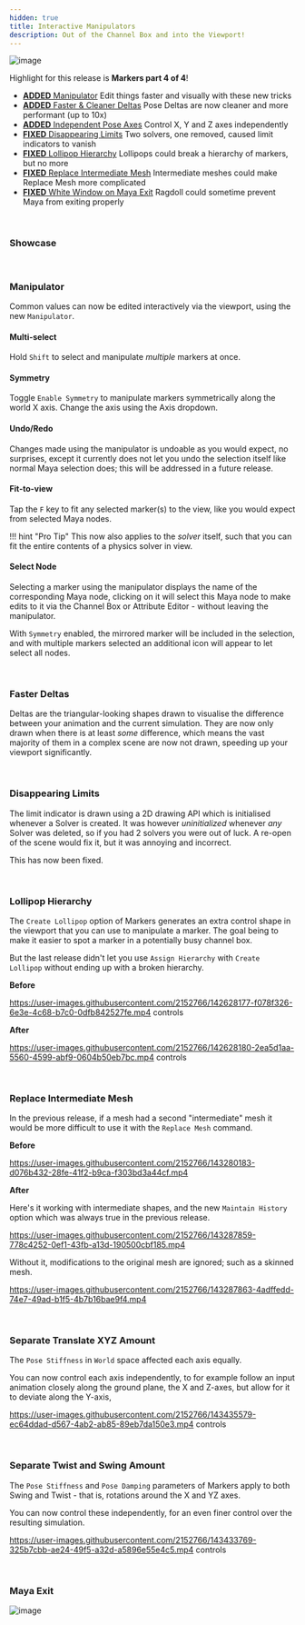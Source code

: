 ```yaml
---
hidden: true
title: Interactive Manipulators
description: Out of the Channel Box and into the Viewport!
---
```


![image](https://user-images.githubusercontent.com/2152766/141471283-3a771240-f80d-4745-844d-6f0c0ed87bc5.png)

Highlight for this release is **Markers part 4 of 4**!

- [**ADDED** Manipulator](#manipulators) Edit things faster and visually with these new tricks
- [**ADDED** Faster & Cleaner Deltas](#clean-deltas) Pose Deltas are now cleaner and more performant (up to 10x)
- [**ADDED** Independent Pose Axes](#separate-translate-xyz-amount) Control X, Y and Z axes independently
- [**FIXED** Disappearing Limits](#disappearing-limaits) Two solvers, one removed, caused limit indicators to vanish
- [**FIXED** Lollipop Hierarchy](#lollipop-hierarchy) Lollipops could break a hierarchy of markers, but no more
- [**FIXED** Replace Intermediate Mesh](#replace-intermediate-mesh) Intermediate meshes could make Replace Mesh more complicated
- [**FIXED** White Window on Maya Exit](#maya-exit) Ragdoll could sometime prevent Maya from exiting properly

<br>

### Showcase

<br>

### Manipulator

Common values can now be edited interactively via the viewport, using the new `Manipulator`.

#### Multi-select

Hold `Shift` to select and manipulate *multiple* markers at once.

#### Symmetry

Toggle `Enable Symmetry` to manipulate markers symmetrically along the world X axis. Change the axis using the Axis dropdown.

#### Undo/Redo

Changes made using the manipulator is undoable as you would expect, no surprises, except it currently does not let you undo the selection itself like normal Maya selection does; this will be addressed in a future release.

#### Fit-to-view

Tap the `F` key to fit any selected marker(s) to the view, like you would expect from selected Maya nodes.

!!! hint "Pro Tip"
    This now also applies to the *solver* itself, such that you can fit the entire contents of a physics solver in view.

#### Select Node

Selecting a marker using the manipulator displays the name of the corresponding Maya node, clicking on it will select this Maya node to make edits to it via the Channel Box or Attribute Editor - without leaving the manipulator.

With `Symmetry` enabled, the mirrored marker will be included in the selection, and with multiple markers selected an additional icon will appear to let select all nodes.

<br>

### Faster Deltas

Deltas are the triangular-looking shapes drawn to visualise the difference between your animation and the current simulation. They are now only drawn when there is at least *some* difference, which means the vast majority of them in a complex scene are now not drawn, speeding up your viewport significantly.

<br>

### Disappearing Limits

The limit indicator is drawn using a 2D drawing API which is initialised whenever a Solver is created. It was however *uninitialized* whenever *any* Solver was deleted, so if you had 2 solvers you were out of luck. A re-open of the scene would fix it, but it was annoying and incorrect.

This has now been fixed.

<br>

### Lollipop Hierarchy

The `Create Lollipop` option of Markers generates an extra control shape in the viewport that you can use to manipulate a marker. The goal being to make it easier to spot a marker in a potentially busy channel box.

But the last release didn't let you use `Assign Hierarchy` with `Create Lollipop` without ending up with a broken hierarchy.

**Before**

https://user-images.githubusercontent.com/2152766/142628177-f078f326-6e3e-4c68-b7c0-0dfb842527fe.mp4 controls

**After**

https://user-images.githubusercontent.com/2152766/142628180-2ea5d1aa-5560-4599-abf9-0604b50eb7bc.mp4 controls

<br>

### Replace Intermediate Mesh

In the previous release, if a mesh had a second "intermediate" mesh it would be more difficult to use it with the `Replace Mesh` command.

**Before**

https://user-images.githubusercontent.com/2152766/143280183-d076b432-28fe-41f2-b9ca-f303bd3a44cf.mp4

**After**

Here's it working with intermediate shapes, and the new `Maintain History` option which was always true in the previous release.

https://user-images.githubusercontent.com/2152766/143287859-778c4252-0ef1-43fb-a13d-190500cbf185.mp4

Without it, modifications to the original mesh are ignored; such as a skinned mesh.

https://user-images.githubusercontent.com/2152766/143287863-4adffedd-74e7-49ad-b1f5-4b7b16bae9f4.mp4

<br>

### Separate Translate XYZ Amount

The `Pose Stiffness` in `World` space affected each axis equally.

You can now control each axis independently, to for example follow an input animation closely along the ground plane, the X and Z-axes, but allow for it to deviate along the Y-axis,

https://user-images.githubusercontent.com/2152766/143435579-ec64ddad-d567-4ab2-ab85-89eb7da150e3.mp4 controls

<br>

### Separate Twist and Swing Amount

The `Pose Stiffness` and `Pose Damping` parameters of Markers apply to both Swing and Twist - that is, rotations around the X and YZ axes.

You can now control these independently, for an even finer control over the resulting simulation.

https://user-images.githubusercontent.com/2152766/143433769-325b7cbb-ae24-49f5-a32d-a5896e55e4c5.mp4 controls

<br>

### Maya Exit

![image](https://user-images.githubusercontent.com/2152766/143432430-1249fac5-bbbe-4681-a021-a37146f534b5.png)

